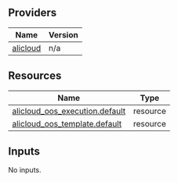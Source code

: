 <!-- BEGIN_TF_DOCS -->
## Providers

| Name | Version |
|------|---------|
| <a name="provider_alicloud"></a> [alicloud](#provider\_alicloud) | n/a |

## Resources

| Name | Type |
|------|------|
| [alicloud_oos_execution.default](https://registry.terraform.io/providers/hashicorp/alicloud/latest/docs/resources/oos_execution) | resource |
| [alicloud_oos_template.default](https://registry.terraform.io/providers/hashicorp/alicloud/latest/docs/resources/oos_template) | resource |

## Inputs

No inputs.
<!-- END_TF_DOCS -->    